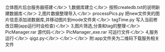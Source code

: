立体图片后台服务器搭建＜/br＞
1,数据库建立＜/br＞
按照createdb.txt的说明新建数据库＜/br＞
2,图片数据整理导入＜/br＞
processPics.py	把new文件夹的图片信息添加进数据库,并移动图片到mode文件夹＜/br＞
tagTime.py	写入当前修改日期(app运行时会检查)＜/br＞
3,图片筛选,分类和tag的整理＜/br＞
PicManager.rar 源代码＜/br＞
PicManager_exe.rar 可运行文件＜/br＞
4,服务运行＜/br＞
qigz.py＜/br＞＜/br＞＜/br＞
附:app文件夹为二维码下载服务相关文件
